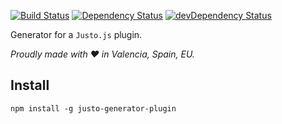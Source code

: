[![Build Status](https://travis-ci.org/justojsg/justo-generator-plugin.svg?branch=master)](https://travis-ci.org/justojsg/justo-generator-plugin)
[![Dependency Status](https://david-dm.org/justojsg/justo-generator-plugin.svg)](https://david-dm.org/justojsg/justo-generator-plugin)
[![devDependency Status](https://david-dm.org/justojsg/justo-generator-plugin/dev-status.svg)](https://david-dm.org/justojsg/justo-generator-plugin#info=devDependencies)

Generator for a `Justo.js` plugin.

*Proudly made with ♥ in Valencia, Spain, EU.*

## Install

```
npm install -g justo-generator-plugin
```
